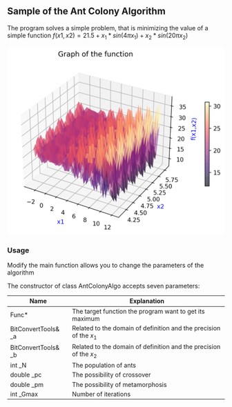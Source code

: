 ## Sample of the Ant Colony Algorithm
The program solves a simple problem, that is minimizing the value of a simple function $f(x1,x2)=21.5+x_1*sin(4\pi x_1)+x_2*sin(20\pi x_2)$

![f(x1,x2)](README.assets/f(x1,x2)-1616050406355.png)

### Usage

Modify the main function allows you to change the parameters of the algorithm

The constructor of class AntColonyAlgo accepts seven parameters:



| Name                | Explanation                                                  |
| ------------------- | ------------------------------------------------------------ |
| Func*               | The target function the program want to get its maximum      |
| BitConvertTools& _a | Related to the domain of definition and the precision of the $x_1$ |
| BitConvertTools& _b | Related to the domain of definition and the precision of the $x_2$ |
| int _N              | The population of ants                                       |
| double _pc          | The possibility of crossover                                 |
| double _pm          | The possibility of metamorphosis                             |
| int _Gmax           | Number of iterations                                         |

